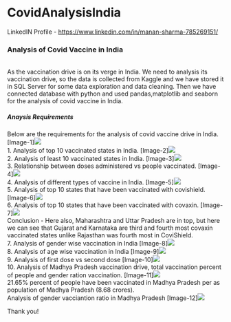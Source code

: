 # CovidAnalysisIndia
LinkedIN Profile - https://www.linkedin.com/in/manan-sharma-785269151/
<br>
<h3> Analysis of Covid Vaccine in India</h3>
<br>
As the vaccination drive is on its verge in India. We need to analysis its vaccination drive, so the data is collected from Kaggle and we have stored it in SQL Server for some data exploration and data cleaning. Then we have connected database with python and used pandas,matplotlib and seaborn for the analysis of covid vaccine in India.
<br>
<h5> Anaysis Requirements</h5>
Below are the requirements for the analysis of covid vaccine drive in India.
[Image-1]<img src= "https://github.com/manansharma27/CovidAnalysisIndia/blob/main/requirement.PNG">
<br>
1. Analysis of top 10 vaccinated states in India.
[Image-2]<img src= "https://github.com/manansharma27/CovidAnalysisIndia/blob/main/top10vaccinated.PNG">
<br>
2. Analysis of least 10 vaccinated states in India.
[Image-3]<img src= "https://github.com/manansharma27/CovidAnalysisIndia/blob/main/leat10.PNG">
<br>
3. Relationship between doses administered vs people vaccinated.
[Image-4]<img src= "https://github.com/manansharma27/CovidAnalysisIndia/blob/main/doses_vaccine.PNG">
<br>
4. Analysis of different types of vaccine in India.
[Image-5]<img src= "https://github.com/manansharma27/CovidAnalysisIndia/blob/main/vaccine_ratio.PNG">
<br>
5. Analysis of top 10 states that have been vaccinated with covishield.
[Image-6]<img src= "https://github.com/manansharma27/CovidAnalysisIndia/blob/main/top10covishield.PNG">
<br>
6. Analysis of top 10 states that have been vaccinated with covaxin.
[Image-7]<img src= "https://github.com/manansharma27/CovidAnalysisIndia/blob/main/top10covaxin.PNG">
<br>
Conclusion - Here also, Maharashtra and Uttar Pradesh are in top, but here we can see that Gujarat and Karnataka are third and fourth most covaxin vaccinated states unlike Rajasthan was fourth most in CoviShield.
<br>
7. Analysis of gender wise vaccination in India
[Image-8]<img src= "https://github.com/manansharma27/CovidAnalysisIndia/blob/main/gender_ratio.PNG">
<br>
8. Analysis of age wise vaccination in India
[Image-9]<img src= "https://github.com/manansharma27/CovidAnalysisIndia/blob/main/age_ratio.PNG">
<br>
9. Analysis of first dose vs second dose
[Image-10]<img src= "https://github.com/manansharma27/CovidAnalysisIndia/blob/main/dose_ratio.PNG">
<br>
10. Analysis of Madhya Pradesh vaccination drive, total vaccination percent of people and gender ration vaccination.
[Image-11]<img src= "https://github.com/manansharma27/CovidAnalysisIndia/blob/main/vaccine_mp.PNG">
<br>
21.65% percent of people have been vaccinated in Madhya Pradesh per as population of Madhya Pradesh (8.68 crores).
<br>
Analysis of gender vacciantion ratio in Madhya Pradesh
[Image-12]<img src= "https://github.com/manansharma27/CovidAnalysisIndia/blob/main/gender_mp.PNG">

Thank you!

